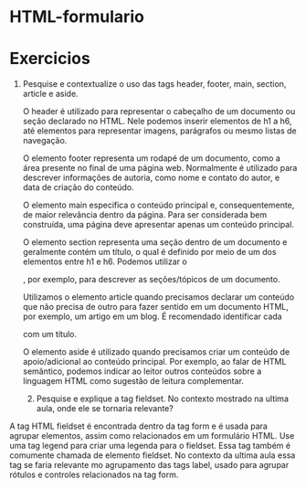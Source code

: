# HTML-formulario
# Exercicios
1) Pesquise e contextualize o uso das tags header, footer, main, section, article e aside.
   
   O header é utilizado para representar o cabeçalho de um documento ou seção declarado no HTML. Nele podemos inserir elementos de h1 a h6, até elementos para representar imagens, parágrafos ou mesmo listas de navegação.
   
   O elemento footer representa um rodapé de um documento, como a área presente no final de uma página web. Normalmente é utilizado para descrever informações de autoria, como nome e contato do autor, e data de criação do conteúdo.
   
   O elemento main especifica o conteúdo principal e, consequentemente, de maior relevância dentro da página. Para ser considerada bem construída, uma página deve apresentar apenas um conteúdo principal.
   
   O elemento section representa uma seção dentro de um documento e geralmente contém um título, o qual é definido por meio de um dos elementos entre h1 e h6. Podemos utilizar o <section>, por exemplo, para descrever as seções/tópicos de um documento.
   
   Utilizamos o elemento article quando precisamos declarar um conteúdo que não precisa de outro para fazer sentido em um documento HTML, por exemplo, um artigo em um blog. É recomendado identificar cada <article> com um título.
   
   O elemento aside é utilizado quando precisamos criar um conteúdo de apoio/adicional ao conteúdo principal. Por exemplo, ao falar de HTML semântico, podemos indicar ao leitor outros conteúdos sobre a linguagem HTML como sugestão de leitura complementar.

   2) Pesquise e explique a tag fieldset. No contexto mostrado na ultima aula, onde ele se tornaria relevante?

A tag HTML fieldset é encontrada dentro da tag form e é usada para agrupar elementos, assim como <label> relacionados em um formulário HTML. Use uma tag legend para criar uma legenda para o fieldset. Essa tag também é comumente chamada de elemento fieldset. No contexto da ultima aula essa tag se faria relevante mo agrupamento das tags label, usado para agrupar rótulos e controles relacionados na tag form.
